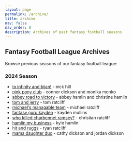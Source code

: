 ```yaml
---
layout: page
permalink: /archive/
title: archive
nav: false
nav_order: 8
description: Archives of past fantasy football seasons
---
```


## Fantasy Football League Archives

Browse previous seasons of our fantasy football league:


### 2024 Season

- [to infinity and bijan!](/archive/2024/TIB) - nick hill
- [pink pony club](/archive/2024/PONY) - connor dickson and monika monko
- [abbey road to victory](/archive/2024/ARV) - abbey hamlin and christine hamlin
- [tom and jerry](/archive/2024/TOM) - tom ratcliff
- [michael's managable team](/archive/2024/MMT) - michael ratcliff
- [fantasy guru kayden](/archive/2024/KTT) - kayden mullins
- [who killed charbonnet ramsey?](/archive/2024/WKCR) - christian ratcliff
- [hamlin my business](/archive/2024/HMB) - kyle hamlin
- [hit and ruggs](/archive/2024/RRT) - ryan ratcliff
- [mama daughter duo](/archive/2024/JST) - cathy dickson and jordan dickson

